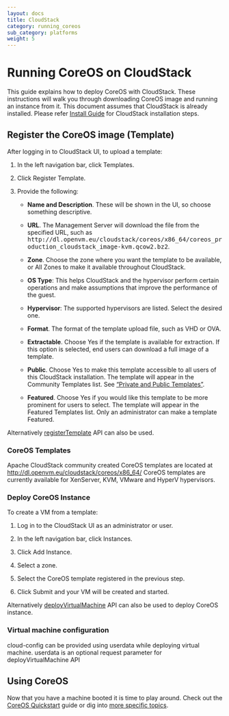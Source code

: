 ```yaml
---
layout: docs
title: CloudStack
category: running_coreos
sub_category: platforms
weight: 5
---
```


# Running CoreOS on CloudStack

This guide explains how to deploy CoreOS with CloudStack. These instructions will walk you through downloading CoreOS image and running an instance from it.
This document assumes that CloudStack is already installed. Please refer <a href="http://docs.cloudstack.apache.org/projects/cloudstack-installation/en/latest/">Install Guide</a> for CloudStack installation steps.


## Register the CoreOS image (Template)

After logging in to CloudStack UI, to upload a template:

<ol>
<li><p>In the left navigation bar, click Templates.</p>
</li>
<li><p>Click Register Template.</p>
</li>
<li><p>Provide the following:</p>
<ul>
<li><p><strong>Name and Description</strong>. These will be shown in the UI, so choose
something descriptive.</p>
</li>
<li><p><strong>URL</strong>. The Management Server will download the file from the
specified URL, such as <tt><span class="pre">http://dl.openvm.eu/cloudstack/coreos/x86_64/coreos_production_cloudstack_image-kvm.qcow2.bz2</span></tt>.</p>
</li>
<li><p><strong>Zone</strong>. Choose the zone where you want the template to be
available, or All Zones to make it available throughout
CloudStack.</p>
</li>
<li><p><strong>OS Type</strong>: This helps CloudStack and the hypervisor perform
certain operations and make assumptions that improve the
performance of the guest. </p>
</li>
<li><p><strong>Hypervisor</strong>: The supported hypervisors are listed. Select the
desired one.</p>
</li>
<li><p><strong>Format</strong>. The format of the template upload file, such as VHD or
OVA.</p>
</li>
<li><p><strong>Extractable</strong>. Choose Yes if the template is available for
extraction. If this option is selected, end users can download a
full image of a template.</p>
</li>
<li><p><strong>Public</strong>. Choose Yes to make this template accessible to all
users of this CloudStack installation. The template will appear in
the Community Templates list. See <a class="reference external" href="#private-and-public-templates">“Private and
Public Templates”</a>.</p>
</li>
<li><p><strong>Featured</strong>. Choose Yes if you would like this template to be
more prominent for users to select. The template will appear in
the Featured Templates list. Only an administrator can make a
template Featured.</p>
</li>
</ul>
</li>
</ol>

Alternatively <a href="http://cloudstack.apache.org/docs/api/apidocs-4.4/user/registerTemplate.html">registerTemplate</a> API can also be used.

### CoreOS Templates

Apache CloudStack community created CoreOS templates are located at <a href="http://dl.openvm.eu/cloudstack/coreos/x86_64/">http://dl.openvm.eu/cloudstack/coreos/x86_64/</a>
CoreOS templates are currently available for XenServer, KVM, VMware and HyperV hypervisors.

### Deploy CoreOS Instance

<p>To create a VM from a template:</p>
<ol>
<li><p>Log in to the CloudStack UI as an administrator or user.</p>
</li>
<li><p>In the left navigation bar, click Instances.</p>
</li>
<li><p>Click Add Instance.</p>
</li>
<li><p>Select a zone.</p>
</li>
<li><p>Select the CoreOS template registered in the previous step.
</li>
<li><p>Click Submit and your VM will be created and started.</p>
</li>
</ol>

Alternatively <a href="http://cloudstack.apache.org/docs/api/apidocs-4.4/user/deployVirtualMachine.html">deployVirtualMachine</a> API can also be used to deploy CoreOS instance.

### Virtual machine configuration

cloud-config can be provided using userdata while deploying virtual machine. userdata is an optional request parameter for deployVirtualMachine API

## Using CoreOS

Now that you have a machine booted it is time to play around.
Check out the [CoreOS Quickstart]({{site.url}}/docs/quickstart) guide or dig into [more specific topics]({{site.url}}/docs).
